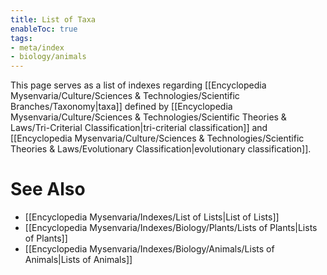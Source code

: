 ```yaml
---
title: List of Taxa
enableToc: true
tags:
- meta/index
- biology/animals
---
```


This page serves as a list of indexes regarding [[Encyclopedia Mysenvaria/Culture/Sciences & Technologies/Scientific Branches/Taxonomy|taxa]] defined by [[Encyclopedia Mysenvaria/Culture/Sciences & Technologies/Scientific Theories & Laws/Tri-Criterial Classification|tri-criterial classification]] and [[Encyclopedia Mysenvaria/Culture/Sciences & Technologies/Scientific Theories & Laws/Evolutionary Classification|evolutionary classification]].
# See Also
- [[Encyclopedia Mysenvaria/Indexes/List of Lists|List of Lists]]
- [[Encyclopedia Mysenvaria/Indexes/Biology/Plants/Lists of Plants|Lists of Plants]]
- [[Encyclopedia Mysenvaria/Indexes/Biology/Animals/Lists of Animals|Lists of Animals]]